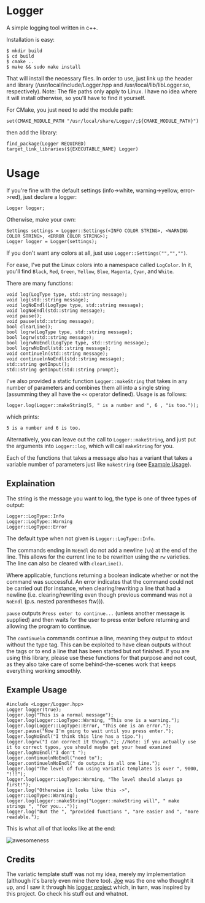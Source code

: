 Logger
======

A simple logging tool written in c++.

Installation is easy:

    $ mkdir build
    $ cd build
    $ cmake ..
    $ make && sudo make install

That will install the necessary files. In order to use, just link up the header and library (/usr/local/include/Logger.hpp and /usr/local/lib/libLogger.so, respectively).
Note: The file paths only apply to Linux. I have no idea where it will install otherwise, so you'll have to find it yourself.

For CMake, you just need to add the module path:

    set(CMAKE_MODULE_PATH "/usr/local/share/Logger/;${CMAKE_MODULE_PATH}")

then add the library:

    find_package(Logger REQUIRED)
    target_link_libraries(${EXECUTABLE_NAME} Logger)

Usage
=====

If you're fine with the default settings (info->white, warning->yellow, error->red), just declare a logger:

    Logger logger;

Otherwise, make your own:

    Settings settings = Logger::Settings(<INFO COLOR STRING>, <WARNING COLOR STRING>, <ERROR COLOR STRING>);
    Logger logger = Logger(settings);

If you don't want any colors at all, just use `Logger::Settings("","","")`.

For ease, I've put the Linux colors into a namespace called `LogColor`. In it, you'll find `Black`, `Red`, `Green`, `Yellow`, `Blue`, `Magenta`, `Cyan`, and `White`.

There are many functions:

    void log(LogType type, std::string message);
    void log(std::string message);
    void logNoEndl(LogType type, std::string message);
    void logNoEndl(std::string message);
    void pause();
    void pause(std::string message);
    bool clearLine();
    bool logrw(LogType type, std::string message);
    bool logrw(std::string message);
    bool logrwNoEndl(LogType type, std::string message);
    bool logrwNoEndl(std::string message);
    void continueln(std::string message);
    void continuelnNoEndl(std::string message);
    std::string getInput();
    std::string getInput(std::string prompt);

I've also provided a static function `Logger::makeString` that takes in any number of parameters and combines them all into a single string (assumming they all have the `<<` 
operator defined). Usage is as follows:

    logger.log(Logger::makeString(5, " is a number and ", 6 , "is too."));

which prints:

    5 is a number and 6 is too.
    
Alternatively, you can leave out the call to `Logger::makeString`, and just put the arguments into `Logger::log`, which will call `makeString` for you.

Each of the functions that takes a message also has a variant that takes a variable number of parameters just like `makeString` (see [Example Usage](#example-usage)).

Explaination
------------

The string is the message you want to log, the type is one of three types of output:

    Logger::LogType::Info
    Logger::LogType::Warning
    Logger::LogType::Error

The default type when not given is `Logger::LogType::Info`.

The commands ending in `NoEndl` do not add a newline (`\n`) at the end of the line. This allows for the current line to be rewritten using the `rw` varieties. The line can also be cleared with `clearLine()`.

Where applicable, functions returning a boolean indicate whether or not the command was successful. An error indicates that the command could not be carried out (for instance, when clearing/rewriting a line that had a newline (i.e. clearing/rewriting even though previous command was not a `NoEndl` (p.s. nested parentheses ftw))).

`pause` outputs `Press enter to continue...` (unless another message is supplied) and then waits for the user to press enter before returning and allowing the program to continue.

The `continueln` commands continue a line, meaning they output to stdout without the type tag. This can be exploited to have clean outputs without the tags or to end a line that has been started but not finished. If you are using this library, please use these functions for that purpose and not cout, as they also take care of some behind-the-scenes work that keeps everything working smoothly.

Example Usage
-------------

    #include <Logger/Logger.hpp>
    Logger logger(true);
    logger.log("This is a normal message");
    logger.log(Logger::LogType::Warning, "This one is a warning.");
    logger.log(Logger::LogType::Error, "This one is an error.");
    logger.pause("Now I'm going to wait until you press enter.");
    logger.logNoEndl("I think this line has a tipo.");
    logger.logrw("I can correct it though."); //Note: if you actually use it to correct typos, you should maybe get your head examined
    logger.logNoEndl("I don't ");
    logger.continuelnNoEndl("need to");
    logger.continuelnNoEndl(" do outputs in all one line.");
    logger.log("The level of fun using variatic templates is over ", 9000, "!!!");
    logger.log(Logger::LogType::Warning, "The level should always go first!");
    logger.log("Otherwise it looks like this ->", Logger::LogType::Warning);
    logger.log(Logger::makeString("Logger::makeString will", " make strings ", "for you..."));
    logger.log("But the ", "provided functions ", "are easier and ", "more readable.");

This is what all of that looks like at the end:

![awesomeness](https://dl.dropboxusercontent.com/u/16835571/Pictures/loggerScreenshot.png)

Credits
-------

The variatic template stuff was not my idea, merely my implementation (although it's barely even mine there too). [Joe](https://github.com/ginto8) was the one who thought it up,
and I saw it through his [logger project](https://github.com/Ginto8/log.hpp) which, in turn, was inspired by this project. Go check his stuff out and whatnot.
